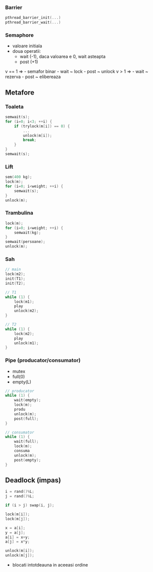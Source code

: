 ### Barrier
```c
pthread_barrier_init(...)
pthread_barrier_wait(...)
```

### Semaphore
- valoare initiala
- doua operatii:
	- wait (-1), daca valoarea e 0, wait asteapta
	- post (+1)

v == 1 =>
	- semafor binar
	- wait ~ lock
	- post ~ unlock
v > 1 =>
	- wait ~ rezerva
	- post ~ elibereaza

## Metafore

### Toaleta
```c
semwait(s);
for (i=0; i<3; ++i) {
	if (trylock(m[i]) == 0) {
		...
		unlock(m[i]);
		break;
	}
}
semwait(s);
```

### Lift
```c
sem(400 kg);
lock(m);
for (i=0; i<weight; ++i) {
	semwait(s);
}
unlock(m);
```

### Trambulina
```c
lock(m);
for (i=0; i<weight; ++i) {
	semwait(kg);
}
semwait(persoane);
unlock(m);
```

### Sah
```c
// main
lock(m2);
init(T1);
init(T2);

// T1
while (1) {
	lock(m1);
	play
	unlock(m2);
}

// T2
while (1) {
	lock(m2);
	play
	unlock(m1);
}
```

### Pipe (producator/consumator)
- mutex
- full(0)
- empty(L)

```c
// producator
while (1) {
	wait(empty);
	lock(m);
	produ
	unlock(m);
	post(full);
}

// consumator
while (1) {
	wait(full);
	lock(m);
	consuma
	unlock(m);
	post(empty);
}
```

## Deadlock (impas)
```c
i = rand()%L;
j = rand()%L;

if (i > j) swap(i, j);

lock(m[i]);
lock(m[j]);

x = a[i];
y = a[j];
a[i] = x+y;
a[j] = x*y;

unlock(m[i]);
unlock(m[j]);
```

- blocati intotdeauna in aceeasi ordine
